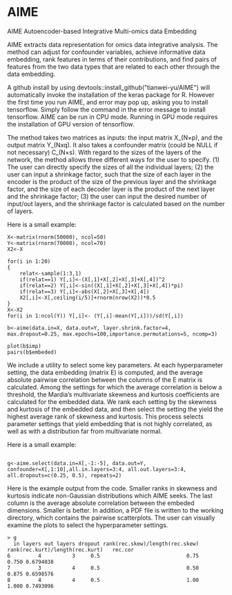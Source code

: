 # AIME
AIME Autoencoder-based Integrative Multi-omics data Embedding

AIME extracts data representation for omics data integrative analysis. The method can adjust for confounder variables, achieve informative data embedding, rank features in terms of their contributions, and find pairs of features from the two data types that are related to each other through the data embedding. 

A github install by using devtools::install_github("tianwei-yu/AIME") will automatically invoke the installation of the keras package for R. However the first time you run AIME, and error may pop up, asking you to install tensorflow. Simply follow the command in the error message to install tensorflow. AIME can be run in CPU mode. Running in GPU mode requires the installation of GPU version of tensorflow. 

The method takes two matrices as inputs: the input matrix X_(N×p), and the output matrix Y_(Nxq). It also takes a confounder matrix (could be NULL if not necessary)  C_(N×s).
With regard to the sizes of the layers of the network, the method allows three different ways for the user to specify. (1) The user can directly specify the sizes of all the individual layers; (2) the user can input a shrinkage factor, such that the size of each layer in the encoder is the product of the size of the previous layer and the shrinkage factor, and the size of each decoder layer is the product of the next layer and the shrinkage factor; (3) the user can input the desired number of input/out layers, and the shrinkage factor is calculated based on the number of layers. 

Here is a small example:

```{r example}
X<-matrix(rnorm(50000), ncol=50)
Y<-matrix(rnorm(70000), ncol=70)
X2<-X

for(i in 1:20) 
{
	relat<-sample(1:3,1)
	if(relat==1) Y[,i]<-(X[,1]+X[,2]+X[,3]+X[,4])^2
	if(relat==2) Y[,i]<-sin((X[,1]+X[,2]+X[,3]+X[,4])*pi)
	if(relat==3) Y[,i]<-abs(X[,2]+X[,3]+X[,4])
	X2[,i]<-X[,ceiling(i/5)]+rnorm(nrow(X2))*0.5
}
X<-X2
for(i in 1:ncol(Y)) Y[,i]<- (Y[,i]-mean(Y[,i]))/sd(Y[,i])

b<-aime(data.in=X, data.out=Y, layer.shrink.factor=4, max.dropout=0.25, max.epochs=100,importance.permutations=5, ncomp=3)

plot(b$imp)
pairs(b$embeded)

```

We include a utility to select some key parameters. At each hyperparameter setting, the data embedding (matrix E) is computed, and the average absolute pairwise correlation between the columns of the E matrix is calculated. Among the settings for which the average correlation is below a threshold, the Mardia’s multivariate skewness and kurtosis coefficients are calculated for the embedded data. We rank each setting by the skewness and kurtosis of the embedded data, and then select the setting the yield the highest average rank of skewness and kurtosis. This process selects parameter settings that yield embedding that is not highly correlated, as well as with a distribution far from multivariate normal. 

Here is a small example:

```{r example}

g<-aime.select(data.in=X[,-1:-5], data.out=Y, confounder=X[,1:10],all.in.layers=3:4, all.out.layers=3:4, all.dropouts=c(0.25, 0.5), repeats=2)

```

Here is the example output from the code. Smaller ranks in skewness and kurtosis indicate non-Gaussian distributions which AIME seeks. The last column is the average absolute correlation between the embeded dimensions. Smaller is better. In addition, a PDF file is written to the working directory, which contains the pairwise scatterplots. The user can visually examine the plots to select the hyperparameter settings. 

```{r example}
> g
  in layers out layers dropout rank(rec.skew)/length(rec.skew) rank(rec.kurt)/length(rec.kurt)   rec.cor
6         4          3     0.5                            0.75                           0.750 0.6794038
7         3          4     0.5                            0.50                           0.875 0.6598576
8         4          4     0.5                            1.00                           1.000 0.7493096

```
